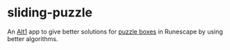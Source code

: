 # sliding-puzzle

An [Alt1](https://runeapps.org/alt1) app to give better solutions for [puzzle boxes](https://runescape.wiki/w/Treasure_Trails/Guide/Puzzle_boxes) in Runescape 
by using better algorithms.
